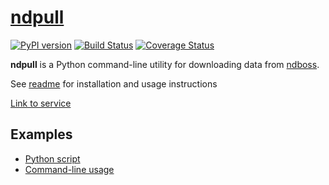 # [ndpull](https://github.com/neurodata/ndpull)

[![PyPI version](https://badge.fury.io/py/ndpull.svg)](https://badge.fury.io/py/ndpull) [![Build Status](https://travis-ci.org/neurodata/ndpull.svg?branch=master)](https://travis-ci.org/neurodata/ndpull) [![Coverage Status](https://coveralls.io/repos/github/neurodata/ndpull/badge.svg?branch=master)](https://coveralls.io/github/neurodata/ndpull?branch=master)

**ndpull** is a Python command-line utility for downloading data from [ndboss](./ndboss.md).

See [readme](https://github.com/neurodata/ndpull/blob/master/README.md) for installation and usage instructions

[Link to service](https://github.com/neurodata/ndpush)

## Examples

- [Python script](https://github.com/neurodata/ndpull/blob/master/example.py)
- [Command-line usage](https://github.com/neurodata/ndpull/blob/master/README.md#command-line)
